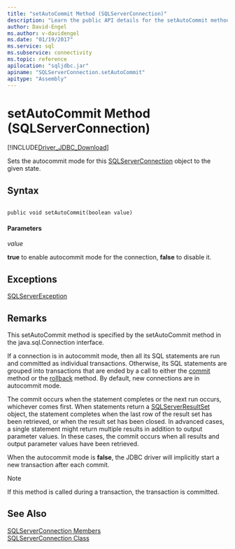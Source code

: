 ```yaml
---
title: "setAutoCommit Method (SQLServerConnection)"
description: "Learn the public API details for the setAutoCommit method in the SQLServerConnection class of the JDBC Driver for SQL Server."
author: David-Engel
ms.author: v-davidengel
ms.date: "01/19/2017"
ms.service: sql
ms.subservice: connectivity
ms.topic: reference
apilocation: "sqljdbc.jar"
apiname: "SQLServerConnection.setAutoCommit"
apitype: "Assembly"
---
```

# setAutoCommit Method (SQLServerConnection)
[!INCLUDE[Driver_JDBC_Download](../../../includes/driver_jdbc_download.md)]

  Sets the autocommit mode for this [SQLServerConnection](../../../connect/jdbc/reference/sqlserverconnection-class.md) object to the given state.  
  
## Syntax  
  
```  
  
public void setAutoCommit(boolean value)  
```  
  
#### Parameters  
 *value*  
  
 **true** to enable autocommit mode for the connection, **false** to disable it.  
  
## Exceptions  
 [SQLServerException](../../../connect/jdbc/reference/sqlserverexception-class.md)  
  
## Remarks  
 This setAutoCommit method is specified by the setAutoCommit method in the java.sql.Connection interface.  
  
 If a connection is in autocommit mode, then all its SQL statements are run and committed as individual transactions. Otherwise, its SQL statements are grouped into transactions that are ended by a call to either the [commit](../../../connect/jdbc/reference/commit-method-sqlserverconnection.md) method or the [rollback](../../../connect/jdbc/reference/rollback-method-sqlserverconnection.md) method. By default, new connections are in autocommit mode.  
  
 The commit occurs when the statement completes or the next run occurs, whichever comes first. When statements return a [SQLServerResultSet](../../../connect/jdbc/reference/sqlserverresultset-class.md) object, the statement completes when the last row of the result set has been retrieved, or when the result set has been closed. In advanced cases, a single statement might return multiple results in addition to output parameter values. In these cases, the commit occurs when all results and output parameter values have been retrieved.  
  
 When the autocommit mode is **false**, the JDBC driver will implicitly start a new transaction after each commit.  
  
> [!NOTE]  
> If this method is called during a transaction, the transaction is committed.  
  
## See Also  
 [SQLServerConnection Members](../../../connect/jdbc/reference/sqlserverconnection-members.md)  
 [SQLServerConnection Class](../../../connect/jdbc/reference/sqlserverconnection-class.md)  
